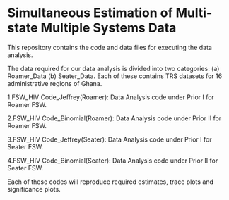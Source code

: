# Simultaneous Estimation of Multi-state Multiple Systems Data

This repository contains the code and data files for executing the data analysis.

The data required for our data analysis is divided into two categories: (a) Roamer_Data  (b) Seater_Data. Each of these contains TRS datasets for 16 administrative regions of Ghana.

1.FSW_HIV Code_Jeffrey(Roamer): Data Analysis code under Prior I for Roamer FSW.

2.FSW_HIV Code_Binomial(Roamer): Data Analysis code under Prior II for Roamer FSW.

3.FSW_HIV Code_Jeffrey(Seater): Data Analysis code under Prior I for Seater FSW.

4.FSW_HIV Code_Binomial(Seater): Data Analysis code under Prior II for Seater FSW.

Each of these codes will reproduce required estimates, trace plots and significance plots.
